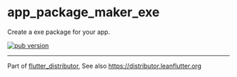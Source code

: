 # app_package_maker_exe

Create a exe package for your app.

[![pub version][pub-image]][pub-url]

[pub-image]: https://img.shields.io/pub/v/app_package_maker_exe.svg
[pub-url]: https://pub.dev/packages/app_package_maker_exe

---

Part of [flutter_distributor](https://github.com/leanflutter/flutter_distributor), See also https://distributor.leanflutter.org
